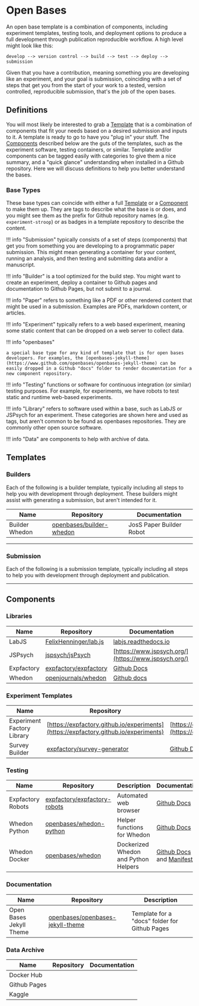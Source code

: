 # Open Bases

An open base template is a combination of components, including experiment
templates, testing tools, and deployment options to produce a full development
through publication reproducible workflow. A high level might look like this:

```
develop --> version control --> build --> test --> deploy --> submission
```

Given that you have a contribution, meaning something you are developing like
an experiment, and your goal is submission, coinciding with a set of
steps that get you from the start of your work to a tested, version controlled,
reproducible submission, that's the job of the open bases.

## Definitions

You will most likely be interested to grab a [Template](#template) that is a combination
of components that fit your needs based on a desired submission and inputs to it. A template
is ready to go to have you "plug in" your stuff. The [Components](#components) 
described below are the guts of the templates, such as the experiment software,
testing containers, or similar. Template and/or components can be tagged easily
with categories to give them a nice summary, and a "quick glance" understanding
when installed in a Github repository. Here we will discuss
definitions to help you better understand the bases.

### Base Types

These base types can coincide with either a full [Template](#Template) or a
[Component](#Component) to make them up. They are tags to describe what the base is or does,
and you might see them as the prefix for Github repository names (e.g. `experiment-stroop`)
or as badges in a template repository to describe the content.

!!! info "Submission"
    typically consists of a set of steps (components) that get you from something you are developing to a programmatic paper submission. This might mean generating a container for your content, running an analysis, and then testing and submitting data and/or a manuscript.

!!! info "Builder"
    is a tool optimized for the build step. You might want to create an experiment, deploy a container to Github pages and documentation to Github Pages, but not submit to a journal.

!!! info "Paper"
    refers to something like a PDF or other rendered content that might be used in a submission. Examples are PDFs, markdown content, or articles.

!!! info "Experiment"
    typically refers to a web based experiment, meaning some static content that can be dropped on a web server to collect data.

!!! info "openbases"

    a special base type for any kind of template that is for open bases developers. For examples, the [openbases-jekyll-theme](https://www.github.com/openbases/openbases-jekyll-theme) can be easily dropped in a Github "docs" folder to render documentation for a new component repository.

!!! info "Testing"
    functions or software for continuous integration (or similar) testing purposes. For example, for experiments, we have robots to test static and runtime web-based experiments.

!!! info "Library"
    refers to software used within a base, such as LabJS or JSPsych for an experiment. These categories are shown here and used as tags, but aren't common to be found as openbases repositories. They are commonly other open source software.

!!! info "Data"
    are components to help with archive of data.


## Templates

### Builders

Each of the following is a builder template, typically including all steps to
help you with development through deployment. These builders might assist with
generating a submission, but aren't intended for it.

| Name  | Repository | Documentation |
| ----- | -----------|---------------|
| Builder Whedon | [openbases/builder-whedon](https://www.github.com/openbases/builder-whedon) | JosS Paper Builder Robot | [Github Docs](https://www.github.com/openbases/builder-whedon) |

<hr>

### Submission

Each of the following is a submission template, typically including all steps to
help you with development through deployment and publication.


<hr>

## Components


### Libraries

| Name  | Repository | Documentation |
| ----- | -----------|---------------|
| LabJS | [FelixHenninger/lab.js](https://github.com/FelixHenninger/lab.js)  | [labjs.readthedocs.io](https://labjs.readthedocs.io) |
| JSPsych |[jspsych/jsPsych](https://github.com/jspsych/jsPsych)  | [https://www.jspsych.org/](https://www.jspsych.org/) |
| Expfactory |[expfactory/expfactory](https://github.com/expfactory/expfactory)  | [Github Docs](https://expfactory.github.io/) |
| Whedon |[openjournals/whedon](https://github.com/openjournals/whedon)  | [Github docs](https://www.github.com/openjournals/whedon) |

### Experiment Templates

| Name  | Repository | Documentation |
| ----- | -----------|---------------|
| Experiment Factory Library | [https://expfactory.github.io/experiments](https://expfactory.github.io/experiments) | [https://expfactory.github.io/generate](https://expfactory.github.io/generate) |
| Survey Builder | [expfactory/survey-generator](https://github.com/expfactory/survey-generator) | [Github Docs](https://expfactory.github.io/integration-surveys) |


### Testing

| Name  | Repository | Description | Documentation |
| ----- | -----------|-------------|---------------|
| Expfactory Robots | [expfactory/expfactory-robots](https://github.com/expfactory/expfactory-robots) | Automated web browser | [Github Docs](https://expfactory.github.io/integration-robots) |
| Whedon Python | [openbases/whedon-python](https://www.github.com/openbases/whedon-python) | Helper functions for Whedon | [Github Docs](https://openbases.github.io/whedon-python/) |
| Whedon Docker | [openbases/whedon](https://www.github.com/openbases/whedon) | Dockerized Whedon and Python Helpers | [Github Docs](https://www.github.com/openbases/whedon) and [Manifests](https://openbases.github.io/whedon/) |


### Documentation

| Name  | Repository | Description |
| ----- | -----------|-------------|
| Open Bases Jekyll Theme | [openbases/openbases-jekyll-theme](https://github.com/openbases/openbases-jekyll-theme) | Template for a "docs" folder for Github Pages |


### Data Archive

| Name  | Repository | Documentation |
| ----- | -----------|---------------|
| Docker Hub ||  |
| Github Pages |  |  |
| Kaggle |  |  |


